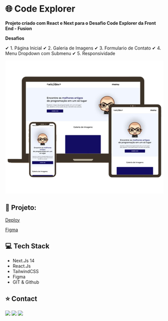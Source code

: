 # **🌐 Code Explorer**

**Projeto criado com React e Next para o Desafio Code Explorer da Front End - Fusion**

**Desafios**

 ✔ 1. Página Inicial
 ✔ 2. Galeria de Imagens
 ✔ 3. Formulario de Contato
 ✔ 4. Menu Dropdown com Submenu
 ✔ 5. Responsividade 

<a href="***LINK-DO-PROJETO***"> <img src="./public/readme.png"></a>

## 🔗 Projeto:

[Deploy](***LINK-DO-PROJETO***)

[Figma](https://www.figma.com/design/JgRQIZ5Ea55xVbRJ58xu1F/Modelo?node-id=117-16)

## 💻 Tech Stack

- Next.Js 14
- React.Js
- TailwindCSS
- Figma
- GIT & Github

## ⭐ Contact

<div align="start"> 
  <a href="https://instagram.com/wictor_luciano" target="_blank"><img src="https://img.shields.io/badge/-Instagram-%23E4405F?style=for-the-badge&logo=instagram&logoColor=white" target="_blank"></a>
  <a href = "mailto:wluciano01@gmail.com"><img src="https://img.shields.io/badge/-Gmail-%23333?style=for-the-badge&logo=gmail&logoColor=white" target="_blank"></a>
  <a href="https://www.linkedin.com/in/wictorluciano" target="_blank"><img src="https://img.shields.io/badge/-LinkedIn-%230077B5?style=for-the-badge&logo=linkedin&logoColor=white" target="_blank"></a> 
</div>
